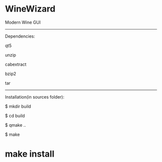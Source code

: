# WineWizard
Modern Wine GUI
***********************************************

Dependencies:

qt5

unzip

cabextract

bzip2

tar

***********************************************

Installation(in sources folder):

$ mkdir build

$ cd build

$ qmake ..

$ make

# make install